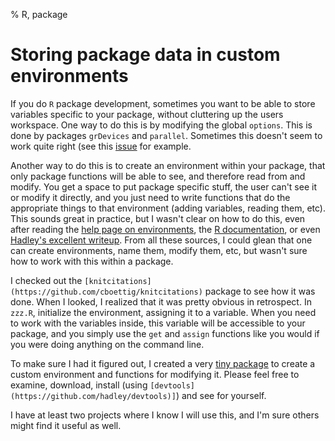 % R, package

# Storing package data in custom environments

If you do `R` package development, sometimes you want to be able to store variables specific to your package, without cluttering up the users workspace. One way to do this is by modifying the global `options`. This is done by packages `grDevices` and `parallel`. Sometimes this doesn't seem to work quite right (see this [issue](https://github.com/cboettig/knitcitations/issues/14) for example.

Another way to do this is to create an environment within your package, that only package functions will be able to see, and therefore read from and modify. You get a space to put package specific stuff, the user can't see it or modify it directly, and you just need to write functions that do the appropriate things to that environment (adding variables, reading them, etc). This sounds great in practice, but I wasn't clear on how to do this, even after reading the [help page on environments](http://stat.ethz.ch/R-manual/R-devel/library/base/html/environment.html), the [R documentation](http://cran.r-project.org/doc/manuals/r-release/R-intro.html), or even [Hadley's excellent writeup](https://github.com/hadley/devtools/wiki/Environments). From all these sources, I could glean that one can create environments, name them, modify them, etc, but wasn't sure how to work with this within a package.

I checked out the `[knitcitations](https://github.com/cboettig/knitcitations)` package to see how it was done. When I looked, I realized that it was pretty obvious in retrospect. In `zzz.R`, initialize the environment, assigning it to a variable. When you need to work with the variables inside, this variable will be accessible to your package, and you simply use the `get` and `assign` functions like you would if you were doing anything on the command line.

To make sure I had it figured out, I created a very [tiny package](https://github.com/rmflight/testEnvironment) to create a custom environment and functions for modifying it. Please feel free to examine, download, install (using `[devtools](https://github.com/hadley/devtools)]`) and see for yourself.

I have at least two projects where I know I will use this, and I'm sure others might find it useful as well.
